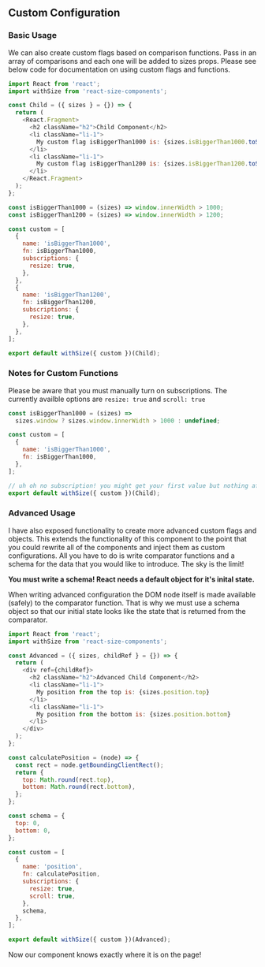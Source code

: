 ## Custom Configuration

<!-- STORY -->

### Basic Usage

We can also create custom flags based on comparison functions. Pass in an array of comparisons and each one will be added to sizes props. Please see below code for documentation on using custom flags and functions.

```js
import React from 'react';
import withSize from 'react-size-components';

const Child = ({ sizes } = {}) => {
  return (
    <React.Fragment>
      <h2 className="h2">Child Component</h2>
      <li className="li-1">
        My custom flag isBiggerThan1000 is: {sizes.isBiggerThan1000.toString()}
      </li>
      <li className="li-1">
        My custom flag isBiggerThan1200 is: {sizes.isBiggerThan1200.toString()}
      </li>
    </React.Fragment>
  );
};

const isBiggerThan1000 = (sizes) => window.innerWidth > 1000;
const isBiggerThan1200 = (sizes) => window.innerWidth > 1200;

const custom = [
  {
    name: 'isBiggerThan1000',
    fn: isBiggerThan1000,
    subscriptions: {
      resize: true,
    },
  },
  {
    name: 'isBiggerThan1200',
    fn: isBiggerThan1200,
    subscriptions: {
      resize: true,
    },
  },
];

export default withSize({ custom })(Child);
```

### Notes for Custom Functions

Please be aware that you must manually turn on subscriptions. The currently availble options are `resize: true` and `scroll: true`

```js
const isBiggerThan1000 = (sizes) =>
  sizes.window ? sizes.window.innerWidth > 1000 : undefined;

const custom = [
  {
    name: 'isBiggerThan1000',
    fn: isBiggerThan1000,
  },
];

// uh oh no subscription! you might get your first value but nothing after that
export default withSize({ custom })(Child);
```

### Advanced Usage

I have also exposed functionality to create more advanced custom flags and objects. This extends the functionality of this component to the point that you could rewrite all of the components and inject them as custom configurations. All you have to do is write comparator functions and a schema for the data that you would like to introduce. The sky is the limit!

**You must write a schema! React needs a default object for it's inital state.**

When writing advanced configuration the DOM node itself is made available (safely) to the comparator function. That is why we must use a schema object so that our initial state looks like the state that is returned from the comparator.

```js
import React from 'react';
import withSize from 'react-size-components';

const Advanced = ({ sizes, childRef } = {}) => {
  return (
    <div ref={childRef}>
      <h2 className="h2">Advanced Child Component</h2>
      <li className="li-1">
        My position from the top is: {sizes.position.top}
      </li>
      <li className="li-1">
        My position from the bottom is: {sizes.position.bottom}
      </li>
    </div>
  );
};

const calculatePosition = (node) => {
  const rect = node.getBoundingClientRect();
  return {
    top: Math.round(rect.top),
    bottom: Math.round(rect.bottom),
  };
};

const schema = {
  top: 0,
  bottom: 0,
};

const custom = [
  {
    name: 'position',
    fn: calculatePosition,
    subscriptions: {
      resize: true,
      scroll: true,
    },
    schema,
  },
];

export default withSize({ custom })(Advanced);
```

Now our component knows exactly where it is on the page!
